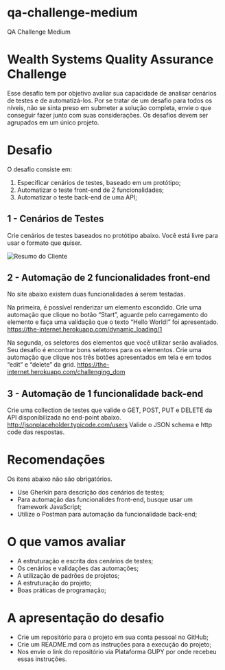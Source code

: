 # qa-challenge-medium
QA Challenge Medium

# Wealth Systems Quality Assurance Challenge
Esse desafio tem por objetivo avaliar sua capacidade de analisar cenários de testes e de automatizá-los.
Por se tratar de um desafio para todos os níveis, não se sinta preso em submeter a solução completa, envie o que conseguir fazer junto com suas considerações.
Os desafios devem ser agrupados em um único projeto.

# Desafio

O desafio consiste em:

1. Especificar cenários de testes, baseado em um protótipo;
2. Automatizar o teste front-end de 2 funcionalidades;
3. Automatizar o teste back-end de uma API;


## 1 - Cenários de Testes

Crie cenários de testes baseados no protótipo abaixo. Você está livre para usar o formato que quiser.

![Resumo do Cliente](./images/client-summary.png)

## 2 - Automação de 2 funcionalidades front-end

No site abaixo existem duas funcionalidades á serem testadas.

Na primeira, é possível renderizar um elemento escondido.
Crie uma automação que clique no botão “Start”, aguarde pelo carregamento do elemento e faça uma validação que o texto “Hello World!” foi apresentado.
https://the-internet.herokuapp.com/dynamic_loading/1

Na segunda, os seletores dos elementos que você utilizar serão avaliados. Seu desafio é encontrar bons seletores para os elementos.
Crie uma automação que clique nos três botões apresentados em tela e em todos “edit” e “delete” da grid.
https://the-internet.herokuapp.com/challenging_dom

## 3 - Automação de 1 funcionalidade back-end

Crie uma collection de testes que valide o GET, POST, PUT  e DELETE da API disponibilizada no end-point abaixo.
http://jsonplaceholder.typicode.com/users
Valide o JSON schema e http code das respostas.

# Recomendações

Os itens abaixo não são obrigatórios.

- Use Gherkin para descrição dos cenários de testes;
- Para automação das funcionalides front-end, busque usar um framework JavaScript;
- Utilize o Postman para automação da funcionalidade back-end;


# O que vamos avaliar
- A estruturação e escrita dos cenários de testes;
- Os cenários e validações das automações;
- A utilização de padrões de projetos;
- A estruturação do projeto;
- Boas práticas de programação;


# A apresentação do desafio
- Crie um repositório para o projeto em sua conta pessoal no GitHub;
- Crie um README.md com as instruções para a execução do projeto;
- Nos envie o link do repositório via Plataforma GUPY por onde recebeu essas instruções.
